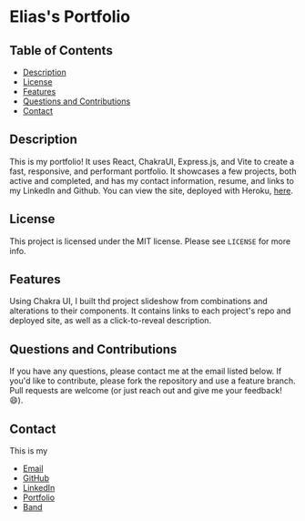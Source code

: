 # Elias's Portfolio

## Table of Contents

- [Description](#description)
- [License](#license)
- [Features](#features)
- [Questions and Contributions](#questions-and-contributions)
- [Contact](#contact)

## Description

This is my portfolio! It uses React, ChakraUI, Express.js, and Vite to create a fast, responsive, and performant portfolio. It showcases a few projects, both active and completed, and has my contact information, resume, and links to my LinkedIn and Github. You can view the site, deployed with Heroku, [here](http://www.eliassz.com).

## License

This project is licensed under the MIT license. Please see `LICENSE` for more info.

## Features

Using Chakra UI, I built thd project slideshow from combinations and alterations to their components. It contains links to each project's repo and deployed site, as well as a click-to-reveal description.

## Questions and Contributions

If you have any questions, please contact me at the email listed below. If you'd like to contribute, please fork the repository and use a feature branch. Pull requests are welcome (or just reach out and give me your feedback! :smile:).

## Contact

This is my

- [Email](mailto:elias.spector.zabusky@gmail.com)
- [GitHub](https://www.github.com/coldweatherboyy)
- [LinkedIn](https://www.linkedin.com/eliassz)
- [Portfolio](http://www.eliassz.com)
- [Band](https://linktr.ee/stojomusic)
